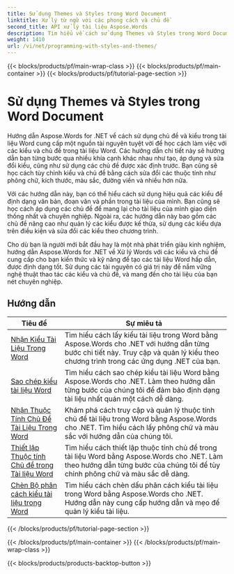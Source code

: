```yaml
---
title: Sử dụng Themes và Styles trong Word Document
linktitle: Xử lý từ ngữ với các phong cách và chủ đề
second_title: API xử lý tài liệu Aspose.Words
description: Tìm hiểu về cách sử dụng Themes và Styles trong Word Document với Aspose.Words cho .NET. Tìm hiểu cách tạo, áp dụng và tùy chỉnh các kiểu và chủ đề trong tài liệu Word của bạn với hướng dẫn từng bước và các mẫu mã C#.
weight: 1410
url: /vi/net/programming-with-styles-and-themes/
---
```


{{< blocks/products/pf/main-wrap-class >}}
{{< blocks/products/pf/main-container >}}
{{< blocks/products/pf/tutorial-page-section >}}

# Sử dụng Themes và Styles trong Word Document

Hướng dẫn Aspose.Words for .NET về cách sử dụng chủ đề và kiểu trong tài liệu Word cung cấp một nguồn tài nguyên tuyệt vời để học cách làm việc với các kiểu và chủ đề trong tài liệu Word. Các hướng dẫn chi tiết này sẽ hướng dẫn bạn từng bước qua nhiều khía cạnh khác nhau như tạo, áp dụng và sửa đổi kiểu, cũng như sử dụng các chủ đề được xác định trước. Bạn cũng sẽ học cách tùy chỉnh kiểu và chủ đề bằng cách sửa đổi các thuộc tính như phông chữ, kích thước, màu sắc, đường viền và nhiều hơn nữa.

Với các hướng dẫn này, bạn có thể hiểu cách sử dụng hiệu quả các kiểu để định dạng văn bản, đoạn văn và phần trong tài liệu của mình. Bạn cũng sẽ học cách áp dụng các chủ đề để mang lại cho tài liệu của mình giao diện thống nhất và chuyên nghiệp. Ngoài ra, các hướng dẫn này bao gồm các chủ đề nâng cao như quản lý các kiểu được kế thừa, sử dụng các kiểu dựa trên điều kiện và sửa đổi các kiểu theo chương trình.

Cho dù bạn là người mới bắt đầu hay là một nhà phát triển giàu kinh nghiệm, hướng dẫn Aspose.Words for .NET về Xử lý Words với các kiểu và chủ đề cung cấp cho bạn kiến thức và kỹ năng để tạo các tài liệu Word hấp dẫn, được định dạng tốt. Sử dụng các tài nguyên có giá trị này để nắm vững nghệ thuật thao tác các kiểu và chủ đề, và mang đến cho tài liệu của bạn nét chuyên nghiệp.

 ## Hướng dẫn
| Tiêu đề | Sự miêu tả |
| --- | --- |
| [Nhận Kiểu Tài Liệu Trong Word](./access-styles/) | Tìm hiểu cách lấy kiểu tài liệu trong Word bằng Aspose.Words cho .NET với hướng dẫn từng bước chi tiết này. Truy cập và quản lý kiểu theo chương trình trong các ứng dụng .NET của bạn. |
| [Sao chép kiểu tài liệu Word](./copy-styles/) | Tìm hiểu cách sao chép kiểu tài liệu Word bằng Aspose.Words cho .NET. Làm theo hướng dẫn từng bước của chúng tôi để đảm bảo định dạng tài liệu nhất quán một cách dễ dàng. |
| [Nhận Thuộc Tính Chủ Đề Tài Liệu Trong Word](./get-theme-properties/) | Khám phá cách truy cập và quản lý thuộc tính chủ đề tài liệu trong Word bằng Aspose.Words cho .NET. Tìm hiểu cách lấy phông chữ và màu sắc với hướng dẫn của chúng tôi. |
| [Thiết lập Thuộc tính Chủ đề trong Tài liệu Word](./set-theme-properties/) | Tìm hiểu cách thiết lập thuộc tính chủ đề trong tài liệu Word bằng Aspose.Words cho .NET. Làm theo hướng dẫn từng bước của chúng tôi để tùy chỉnh phông chữ và màu sắc dễ dàng. |
| [Chèn Bộ phân cách kiểu tài liệu trong Word](./insert-style-separator/) | Tìm hiểu cách chèn dấu phân cách kiểu tài liệu trong Word bằng Aspose.Words cho .NET. Hướng dẫn này cung cấp hướng dẫn và mẹo để quản lý kiểu tài liệu. |
{{< /blocks/products/pf/tutorial-page-section >}}

{{< /blocks/products/pf/main-container >}}
{{< /blocks/products/pf/main-wrap-class >}}

{{< blocks/products/products-backtop-button >}}
